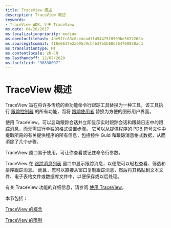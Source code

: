 ```yaml
---
title: TraceView 概述
description: TraceView 概述
keywords:
- TraceView WDK，关于 TraceView
ms.date: 04/20/2017
ms.localizationpriority: medium
ms.openlocfilehash: 4de9ffc83c8ceacad7f494475f0909be5672262b
ms.sourcegitcommit: 418e6617e2a695c9cb4b37b5b60e264760858acd
ms.translationtype: MT
ms.contentlocale: zh-CN
ms.lasthandoff: 12/07/2020
ms.locfileid: "96838097"
---
```

# <a name="traceview-overview"></a>TraceView 概述

TraceView 旨在将许多传统的单功能命令行跟踪工具替换为一种工具，该工具执行 [跟踪控制器](trace-controller.md) 的所有功能，而将 [跟踪使用者](trace-consumer.md) 替换为方便的图形用户界面。

使用 TraceView，可以启动跟踪会话并立即显示实时跟踪会话和跟踪日志中的跟踪消息，而无需进行单独的格式设置步骤。 它可以从提供程序的 PDB 符号文件中提取所需的有关提供程序的所有信息，包括控件 Guid 和跟踪消息格式数据，从而消除了几个步骤。

TraceView 窗口易于使用，可让你查看或记住命令行参数。

TraceView 在 [跟踪消息列表](trace-message-lists.md) 窗口中显示跟踪消息，以便您可以轻松查看、筛选和排序跟踪消息。 而且，您可以直接从窗口复制跟踪消息，然后将其粘贴到文本文件、电子表格文件或数据库文件中，以便保存或以后处理。

有关 TraceView 功能的详细信息，请参阅 [使用 TraceView](using-traceview.md)。

本节包括：

[TraceView 的概念](traceview-concepts.md)

[TraceView 的限制](traceview-limitations.md)
